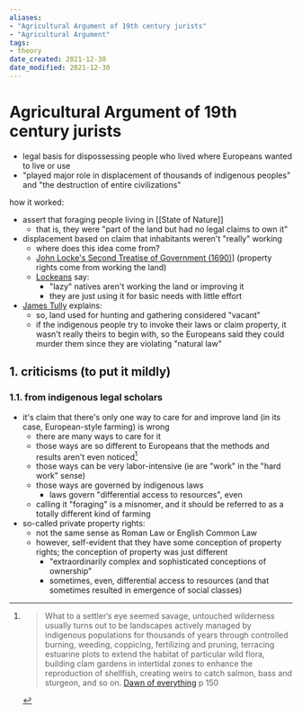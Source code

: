 ```yaml
---
aliases: 
- "Agricultural Argument of 19th century jurists"
- "Agricultural Argument"
tags: 
- theory
date_created: 2021-12-30
date_modified: 2021-12-30
---
```


# Agricultural Argument of 19th century jurists
- legal basis for dispossessing people who lived where Europeans wanted to live or use
- "played major role in displacement of thousands of indigenous peoples" and "the destruction of entire civilizations"

how it worked:
- assert that foraging people living in [[State of Nature]]
	- that is, they were "part of the land but had no legal claims to own it"
- displacement based on claim that inhabitants weren't "really" working
	- where does this idea come from?
	- [John Locke's Second Treatise of Government (1690)](john_locke_s_second_treatise_of_government_1690.md)] (property rights come from working the land)
	- [Lockeans](Lockeans.md) say:
		- "lazy" natives aren't working the land or improving it
		- they are just using it for basic needs with little effort
- [James Tully](james_tully.md) explains:
	- so, land used for hunting and gathering considered "vacant"
	- if the indigenous people try to invoke their laws or claim property, it wasn't really theirs to begin with, so the Europeans said they could murder them since they are violating "natural law"

## 1. criticisms (to put it mildly)

### 1.1. from indigenous legal scholars
- it's claim that there's only one way to care for and improve land (in its case, European-style farming) is wrong
	- there are many ways to care for it
	- those ways are so different to Europeans that the methods and results aren't even noticed[^1]
	- those ways can be very labor-intensive (ie are "work" in the "hard work" sense)
	- those ways are governed by indigenous laws
		- laws govern "differential access to resources", even
	- calling it "foraging" is a misnomer, and it should be referred to as a totally different kind of farming
- so-called private property rights:
	- not the same sense as Roman Law or English Common Law
	- however, self-evident that they have some conception of property rights; the conception of property was just different
		- "extraordinarily complex and sophisticated conceptions of ownership"
		- sometimes, even, differential access to resources (and that sometimes resulted in emergence of social classes)

[^1]: > What to a settler’s eye seemed savage, untouched wilderness usually turns out to be landscapes actively managed by indigenous populations for thousands of years through controlled burning, weeding, coppicing, fertilizing and pruning, terracing estuarine plots to extend the habitat of particular wild flora, building clam gardens in intertidal zones to enhance the reproduction of shellfish, creating weirs to catch salmon, bass and sturgeon, and so on. [Dawn of everything](dawn_of_everything_graeber_wengrow.md) p 150 

